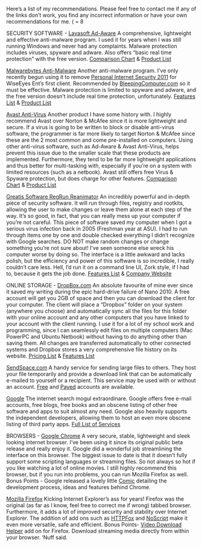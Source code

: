 <html><body><div>
<div>

Here’s a list of my recommendations. Please feel free to contact me if any of the links don’t work, you find any incorrect information or have your own recommendations for me.
( = 8

SECURITY SOFTWARE -
<a href="http://www.lavasoft.com/products/ad_aware_free.php">Lavasoft Ad-Aware</a> A comprehensive, lightweight and effective anti-malware program. I used it for years when I was still running Windows and never had any complaints. Malware protection includes viruses, spyware and adware. Also offers “basic real time protection” with the free version.
<a href="http://www.lavasoft.com/download_and_buy/product_comparison_chart.php">Comparison Chart</a> &amp; <a href="http://www.lavasoft.com/store/index.php">Product List</a>

<a href="https://www.malwarebytes.com/premium/">Malwarebytes Anti-Malware</a> Another anti-malware program. I’ve only recently begun using it to remove <a href="https://www.bleepingcomputer.com/virus-removal/remove-personal-internet-security-2011">Personal Internet Security 2011</a> for WiseEyes Ent’s first client. Recommended by <a href="https://www.bleepingcomputer.com/">BleepingComputer.com</a> so it must be effective. Malware protection is limited to spyware and adware, and the free version doesn’t include real time protection, unfortunately.
<a href="https://www.malwarebytes.com/premium/">Features List</a> &amp; <a href="https://www.malwarebytes.com/products/">Product List</a>

<a href="http://download.cnet.com/Avast-Free-Antivirus/3000-2239_4-10019223.html?part=dl-85737&amp;subj=dl&amp;tag=button">Avast Anti-Virus</a> Another product I have some history with. I highly recommend Avast over Norton &amp; McAfee since it is more lightweight and secure. If a virus is going to be written to block or disable anti-virus software, the programmer is far more likely to target Norton &amp; McAfee since these are the 2 most common and come pre-installed on computers. Using other anti-virus software, such as Ad-Aware &amp; Avast Anti-Virus, helps prevent this issue due to the smaller scale that these products are implemented. Furthermore, they tend to be far more lightweight applications and thus better for multi-tasking with, especially if you’re on a system with limited resources (such as a netbook). Avast still offers free Virus &amp; Spyware protection, but does charge for other features. <a href="https://www.avast.com/free-antivirus-download">Comparison Chart</a> &amp; <a href="https://www.avast.com/store">Product List</a>

<a href="http://greatis.com/security/reanimator.html">Greatis Software RegRun Reanimator</a> An incredibly powerful and in-depth piece of security software. It will run through files, registry and rootkits, allowing the user to make changes or leave them alone at each step of the way. It’s so good, in fact, that you can really mess up your computer if you’re not careful. This piece of software saved my computer when I got a serious virus infection back in 2005 (Freshman year at ASU). I had to run through items one by one and double checked everything I didn’t recognize with Google searches. DO NOT make random changes or change something you’re not sure about! I’ve seen someone else wreck his computer worse by doing so. The interface is a little awkward and lacks polish, but the efficiency and power of this software is so incredible, I really couldn’t care less. Hell, I’d run it on a command line UI, Zork style, if I had to, because it gets the job done.
<a href="http://greatis.com/security/detail.htm#FULL">Features List</a> &amp; <a href="http://greatis.com/">Company Website</a>

ONLINE STORAGE -
<a href="https://www.dropbox.com/">DropBox.com</a> An absolute favourite of mine ever since it saved my writing during the epic hard-drive failure of Nano 2010. A free account will get you 2GB of space and then you can download the client for your computer. The client will place a “Dropbox” folder on your system (anywhere you choose) and automatically sync all the files for this folder with your online account and any other computers that you have linked to your account with the client running. I use it for a lot of my school work and programming, since I can seamlessly edit files on multiple computers (Mac PowerPC and Ubuntu Netbook) without having to do anything other than saving them. All changes are transferred automatically to other connected systems and Dropbox stores a very comprehensive file history on its website.
<a href="https://www.dropbox.com/plus?oqa=rnro">Pricing List</a> &amp; <a href="https://www.dropbox.com/tour">Features List</a>

<a href="https://www.sendspace.com/">SendSpace.com</a> A handy service for sending large files to others. They host your file temporarily and provide a download link that can be automatically e-mailed to yourself or a recipient. This service may be used with or without an account.
<a href="https://www.sendspace.com/register.html">Free</a> and <a href="https://www.sendspace.com/premium_upgrade.html">Payed</a> accounts are available.

<a href="https://www.google.com/">Google</a> The internet search mogul extraordinare. Google offers free e-mail accounts, free blogs, free books and an obscene listing of other free software and apps to suit almost any need. Google also heavily supports the independent developers, allowing them to host an even more obscene listing of third party apps.
<a href="https://www.google.com/intl/en/about/products/">Full List of Services</a>

BROWSERS -
<a href="https://www.google.com/chrome/?hl=en&brand=CHMI">Google Chrome</a> A very secure, stable, lightweight and sleek looking internet browser. I’ve been using it since its original public beta release and really enjoy it. Google did a wonderful job streamlining the interface on this browser. The biggest issue to date is that it doesn’t fully support some scripting languages or streaming files. So not always so hot if you like watching a lot of online movies. I still highly recommend this browser, but if you run into problems, you can run Mozilla Firefox as well.
Bonus Points - Google released a lovely little <a href="https://www.google.com/googlebooks/chrome/index.html">Comic</a> detailing the development process, ideas and features behind Chrome.

<a href="https://www.mozilla.org/en-US/firefox/new/">Mozilla Firefox</a> Kicking Internet Explorer’s ass for years! Firefox was the original (as far as I know, feel free to correct me if wrong) tabbed browser. Furthermore, it adds a lot of improved security and stability over Internet Explorer. The addition of add ons such as <a href="https://addons.mozilla.org/en-us/firefox/addon/httpfox/">HTTPFox</a> and <a href="https://addons.mozilla.org/en-US/firefox/addon/noscript/">NoScript</a> make it even more versatile, safe and efficient.
Bonus Points- <a href="http://www.downloadhelper.net/">Video Download Helper</a> add on for Firefox. Download streaming media directly from within your browser. ‘Nuff said.

 

</div>
</div></body></html>
